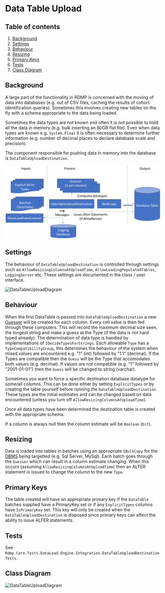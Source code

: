 # Data Table Upload

## Table of contents
1. [Background](#background)
2. [Settings](#settings)
3. [Behaviour](#behaviour)
4. [Resizing](#resizing)
4. [Primary Keys](#primary-keys)
4. [Tests](#tests)
4. [Class Diagram](#class-diagram)

## Background
A large part of the functionality in RDMP is concerned with the moving of data into databases (e.g. out of CSV files, caching the results of cohort identification queries).  Sometimes this involves creating new tables on the fly with a schema appropriate to the data being loaded.  

Sometimes the data types are not known and often it is not possible to hold all the data in memory (e.g. bulk inserting an 80GB flat file).  Even when data types are known e.g. `System.Float` it is often necessary to determine further information (e.g. number of decimal places to declare database scale and precision).

The component responsible for pushing data in memory into the database is `DataTableUploadDestination`.

![DataTableUploadDiagram](Images/DataTableUpload/DataTableUploadDiagram.png) 

## Settings
The behaviour of `DataTableUploadDestination` is controlled through settings such as `AllowResizingColumnsAtUploadTime`, `AllowLoadingPopulatedTables`, `LoggingServer` etc.  These settings are documented in the class / user interface.

![DataTableUploadDiagram](Images/DataTableUpload/Settings.png)

## Behaviour
When the first DataTable is passed into `DataTableUploadDestination` a new [Guesser](https://github.com/HicServices/TypeGuesser) will be created for each column.  Every cell value is then fed through these computers.  This will record the maximum decimal size seen, the longest string and make a guess at the Type (if the data is not hard typed already).  The determination of data type is handled by implementations of `IDecideTypesForStrings`.  Each allowable `Type` has a `TypeCompatibilityGroup`, this determines the behaviour of the system when mixed values are encountered e.g. "1" (int) followed by "1.1" (decimal).  If the Types are compatible then the `Guess` will be the Type that accomodates both values (e.g. decimal).  If values are not compatible (e.g. "1" followed by "2001-01-01") then the `Guess` will be changed to string (varchar).

Sometimes you want to force a specific destination database datatype for some/all columns.  This can be done either by setting `ExplicitTypes` or by creating the table yourself before running the `DataTableUploadDestination`. These types are the initial estimates and can be changed based on data encountered (unless you turn off `AllowResizingColumnsAtUploadTime`).

Once all data types have been determined the destination table is created with the appropriate schema.

If a column is always null then the column estimate will be `Boolean` (`bit`).

## Resizing
Data is loaded into tables in batches using an appropriate `IBulkCopy` for the [DBMS] being targetted (e.g. Sql Server, MySql).  Each batch goes through the `Guesser` which can result in a column estimate changing.  When this occurs (assuming `AllowResizingColumnsAtUploadTime`) then an ALTER statement is issued to change the column to the new `Type`.

## Primary Keys
The table created will have an appropriate primary key if the `DataTable` batches supplied have a PrimaryKey set or if any `ExplicitTypes` columns have `IsPrimaryKey` set.  This key will only be created when the `DataTableUploadDestination` is disposed since primary keys can affect the ability to issue ALTER statements.

## Tests
See `Rdmp.Core.Tests.DataLoad.Engine.Integration.DataTableUploadDestinationTests`.

## Class Diagram
![DataTableUploadDiagram](Images/DataTableUpload/ClassDiagram.png)

[DBMS]: ./Glossary.md#DBMS
